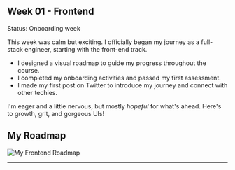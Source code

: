 ## Week 01 - Frontend  
Status: Onboarding week  

This week was calm but exciting. I officially began my journey as a full-stack engineer, starting with the front-end track.

- I designed a visual roadmap to guide my progress throughout the course.
- I completed my onboarding activities and passed my first assessment.
- I made my first post on Twitter to introduce my journey and connect with other techies.

I'm eager and a little nervous, but mostly *hopeful* for what's ahead. Here's to growth, grit, and gorgeous UIs!

## My Roadmap

![My Frontend Roadmap](https://github.com/gemgeek/gems-digital-journal/blob/main/GEM'S%20SE%20ROADMAP%20(1).png)  <!-- Replace with actual image link once uploaded -->

---
